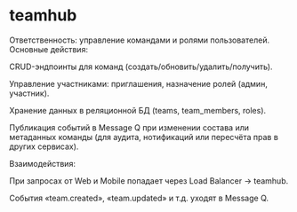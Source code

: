 # teamhub

Ответственность: управление командами и ролями пользователей.
Основные действия:

CRUD-эндпоинты для команд (создать/обновить/удалить/получить).

Управление участниками: приглашения, назначение ролей (админ, участник).

Хранение данных в реляционной БД (teams, team_members, roles).

Публикация событий в Message Q при изменении состава или метаданных команды (для аудита, нотификаций или пересчёта прав в других сервисах).

Взаимодействия:

При запросах от Web и Mobile попадает через Load Balancer → teamhub.

События «team.created», «team.updated» и т.д. уходят в Message Q.

